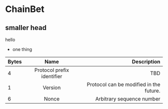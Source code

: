# ChainBet

## smaller head

hello

- one thing

| Bytes       | Name          | Description  |
| ------------- |:-------------:| -----:|
| 4     | Protocol prefix identifier | TBD |
| 1     | Version      |   Protocol can be modified in the future. |
| 6 | Nonce      |    Arbitrary sequence number |
